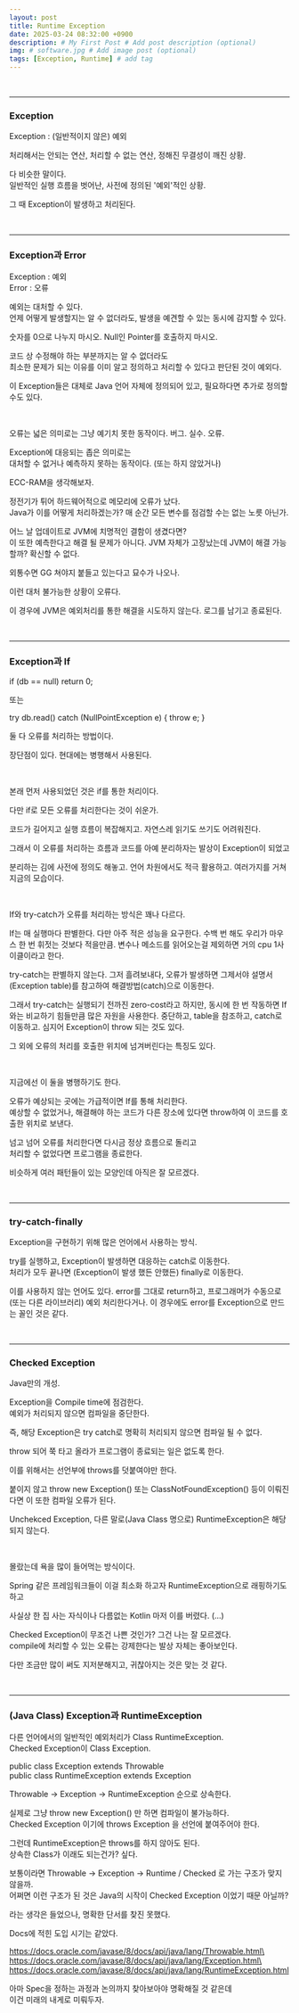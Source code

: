 ```yaml
---
layout: post
title: Runtime Exception
date: 2025-03-24 08:32:00 +0900
description: # My First Post # Add post description (optional)
img: # software.jpg # Add image post (optional)
tags: [Exception, Runtime] # add tag
---
```



<br>
<hr>

### Exception

Exception : (일반적이지 않은) 예외

처리해서는 안되는 연산, 처리할 수 없는 연산, 정해진 무결성이 깨진 상황.

다 비슷한 말이다.\
일반적인 실행 흐름을 벗어난, 사전에 정의된 '예외'적인 상황.

그 때 Exception이 발생하고 처리된다.

<br>
<hr>

### Exception과 Error

Exception : 예외\
Error : 오류

예외는 대처할 수 있다.\
언제 어떻게 발생할지는 알 수 없더라도, 발생을 예견할 수 있는 동시에 감지할 수 있다.

숫자를 0으로 나누지 마시오. Null인 Pointer를 호출하지 마시오.

코드 상 수정해야 하는 부분까지는 알 수 없더라도\
최소한 문제가 되는 이유를 이미 알고 정의하고 처리할 수 있다고 판단된 것이 예외다.

이 Exception들은 대체로 Java 언어 자체에 정의되어 있고, 필요하다면 추가로 정의할 수도 있다.

<br>

오류는 넓은 의미로는 그냥 예기치 못한 동작이다. 버그. 실수. 오류.

Exception에 대응되는 좁은 의미로는\
대처할 수 없거나 예측하지 못하는 동작이다. (또는 하지 않았거나)

ECC-RAM을 생각해보자.

정전기가 튀어 하드웨어적으로 메모리에 오류가 났다.\
Java가 이를 어떻게 처리하겠는가? 매 순간 모든 변수를 점검할 수는 없는 노릇 아닌가.

어느 날 업데이트로 JVM에 치명적인 결함이 생겼다면?\
이 또한 예측한다고 해결 될 문제가 아니다. JVM 자체가 고장났는데 JVM이 해결 가능할까? 확신할 수 없다.

외통수면 GG 쳐야지 붙들고 있는다고 묘수가 나오나.

이런 대처 불가능한 상황이 오류다.

이 경우에 JVM은 예외처리를 통한 해결을 시도하지 않는다. 로그를 남기고 종료된다.

<br>
<hr>

### Exception과 If

if (db == null) return 0;

또는

try db.read() catch (NullPointException e) { throw e; }

둘 다 오류를 처리하는 방법이다.

장단점이 있다. 현대에는 병행해서 사용된다.

<br>

본래 먼저 사용되었던 것은 if를 통한 처리이다.

다만 if로 모든 오류를 처리한다는 것이 쉬운가.

코드가 길어지고 실행 흐름이 복잡해지고. 자연스레 읽기도 쓰기도 어려워진다.

그래서 이 오류를 처리하는 흐름과 코드를 아예 분리하자는 발상이 Exception이 되었고

분리하는 김에 사전에 정의도 해놓고. 언어 차원에서도 적극 활용하고. 여러가지를 거쳐 지금의 모습이다.

<br>

If와 try-catch가 오류를 처리하는 방식은 꽤나 다르다.

If는 매 실행마다 판별한다. 다만 아주 적은 성능을 요구한다. 수백 번 해도 우리가 마우스 한 번 휘젓는 것보다 적을만큼. 변수나 메소드를 읽어오는걸 제외하면 거의 cpu 1사이클이라고 한다.

try-catch는 판별하지 않는다. 그저 흘려보내다, 오류가 발생하면 그제서야 설명서(Exception table)를 참고하여 해결방법(catch)으로 이동한다.

그래서 try-catch는 실행되기 전까진 zero-cost라고 하지만, 동시에 한 번 작동하면 If와는 비교하기 힘들만큼 많은 자원을 사용한다. 중단하고, table을 참조하고, catch로 이동하고. 심지어 Exception이 throw 되는 것도 있다.

그 외에 오류의 처리를 호출한 위치에 넘겨버린다는 특징도 있다.

<br>

지금에선 이 둘을 병행하기도 한다.

오류가 예상되는 곳에는 가급적이면 If를 통해 처리한다.\
예상할 수 없었거나, 해결해야 하는 코드가 다른 장소에 있다면 throw하여 이 코드를 호출한 위치로 보낸다.

넘고 넘어 오류를 처리한다면 다시금 정상 흐름으로 돌리고\
처리할 수 없었다면 프로그램을 종료한다.

비슷하게 여러 패턴들이 있는 모양인데 아직은 잘 모르겠다.

<br>
<hr>

### try-catch-finally

Exception을 구현하기 위해 많은 언어에서 사용하는 방식.

try를 실행하고, Exception이 발생하면 대응하는 catch로 이동한다.\
처리가 모두 끝나면 (Exception이 발생 했든 안했든) finally로 이동한다.

이를 사용하지 않는 언어도 있다. error를 그대로 return하고, 프로그래머가 수동으로(또는 다른 라이브러리) 예외 처리한다거나. 이 경우에도 error를 Exception으로 만드는 꼴인 것은 같다.

<br>
<hr>

### Checked Exception

Java만의 개성.

Exception을 Compile time에 점검한다.\
예외가 처리되지 않으면 컴파일을 중단한다.

즉, 해당 Exception은 try catch로 명확히 처리되지 않으면 컴파일 될 수 없다.

throw 되어 쭉 타고 올라가 프로그램이 종료되는 일은 없도록 한다.

이를 위해서는 선언부에 throws를 덧붙여야만 한다.

붙이지 않고 throw new Exception() 또는 ClassNotFoundException() 등이 이뤄진다면 이 또한 컴파일 오류가 된다.

Unchekced Exception, 다른 말로(Java Class 명으로) RuntimeException은 해당되지 않는다.

<br>

몰랐는데 욕을 많이 들어먹는 방식이다.

Spring 같은 프레임워크들이 이걸 최소화 하고자 RuntimeException으로 래핑하기도 하고

사실상 한 집 사는 자식이나 다름없는 Kotlin 마저 이를 버렸다. (...)

Checked Exception이 무조건 나쁜 것인가? 그건 나는 잘 모르겠다.\
compile에 처리할 수 있는 오류는 강제한다는 발상 자체는 좋아보인다.

다만 조금만 많이 써도 지저분해지고, 귀찮아지는 것은 맞는 것 같다.

<br>
<hr>

### (Java Class) Exception과 RuntimeException 

다른 언어에서의 일반적인 예외처리가 Class RuntimeException.\
Checked Exception이 Class Exception.

public class Exception extends Throwable\
public class RuntimeException extends Exception

Throwable -> Exception -> RuntimeException 순으로 상속한다.

실제로 그냥 throw new Exception() 만 하면 컴파일이 불가능하다.\
Checked Exception 이기에 throws Exception 을 선언에 붙여주어야 한다.

그런데 RuntimeException은 throws를 하지 않아도 된다.\
상속한 Class가 이래도 되는건가? 싶다.

보통이라면 Throwable -> Exception -> Runtime / Checked 로 가는 구조가 맞지 않을까.\
어쩌면 이런 구조가 된 것은 Java의 시작이 Checked Exception 이었기 때문 아닐까?

라는 생각은 들었으나, 명확한 단서를 찾진 못했다.

Docs에 적힌 도입 시기는 같았다.

https://docs.oracle.com/javase/8/docs/api/java/lang/Throwable.html\
https://docs.oracle.com/javase/8/docs/api/java/lang/Exception.html\
https://docs.oracle.com/javase/8/docs/api/java/lang/RuntimeException.html

아마 Spec을 정하는 과정과 논의까지 찾아보아야 명확해질 것 같은데\
이건 미래의 내게로 미뤄두자.


